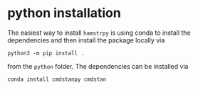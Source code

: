 # python installation

The easiest way to install `hamstrpy` is using conda to install the dependencies and then install the package locally via 
```code
python3 -m pip install .
```
from the `python` folder. The dependencies can be installed via
```code
conda install cmdstanpy cmdstan
```

